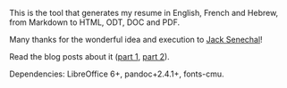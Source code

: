 This is the tool that generates my resume in English, French and Hebrew,
from Markdown to HTML, ODT, DOC and PDF.

Many thanks for the wonderful idea and execution to [Jack Senechal](https://github.com/jacksenechal/resume)!

Read the blog posts about it ([part 1](https://fedidat.com/2018/05/06/150-resume/), [part 2](https://fedidat.com/2018/05/28/210-resume-pt-2/)).

Dependencies: LibreOffice 6+, pandoc+2.4.1+, fonts-cmu.